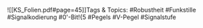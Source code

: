 
![[KS_Folien.pdf#page=45]]Tags & Topics:
   #Robustheit
   #Funkstille
   #Signalkodierung
   #0'-Bit!{5
   #Pegels
   #V-Pegel
   #Signalstufe